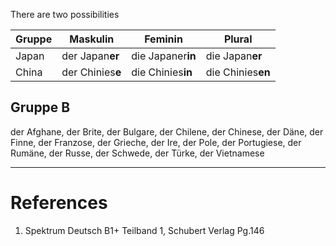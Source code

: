   

There are two possibilities

| Gruppe | Maskulin  | Feminin | Plural |
|---|---|---|---|
| Japan  | der Japan**er** | die Japaner**in** |die  Japan**er** |
| China | der Chinies**e** | die Chinies**in** | die Chinies**en** |


## Gruppe B
der Afghane, der Brite, der Bulgare, der Chilene, der Chinese, der Däne, der Finne, der Franzose, der Grieche, der Ire, der Pole, der Portugiese, der Rumäne, der Russe, der Schwede, der Türke, der Vietnamese


---
# References
1. Spektrum Deutsch B1+ Teilband 1, Schubert Verlag Pg.146